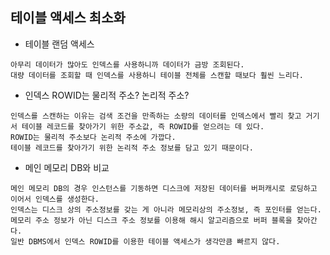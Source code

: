 테이블 액세스 최소화
---

+ 테이블 랜덤 액세스

```
아무리 데이터가 많아도 인덱스를 사용하니까 데이터가 금방 조회된다.
대량 데이터를 조회할 때 인덱스를 사용하니 테이블 전체를 스캔할 때보다 훨씬 느리다.
```

+ 인덱스 ROWID는 물리적 주소? 논리적 주소?

```
인덱스를 스캔하는 이유는 검색 조건을 만족하는 소량의 데이터를 인덱스에서 빨리 찾고 거기서 테이블 레코드를 찾아가기 위한 주소값, 즉 ROWID를 얻으려는 데 있다.
ROWID는 물리적 주소보다 논리적 주소에 가깝다.
테이블 레코드를 찾아가기 위한 논리적 주소 정보를 담고 있기 때문이다.
```

+ 메인 메모리 DB와 비교

```
메인 메모리 DB의 경우 인스턴스를 기동하면 디스크에 저장된 데이터를 버퍼캐시로 로딩하고 이어서 인덱스를 생성한다.
인덱스는 디스크 상의 주소정보를 갖는 게 아니라 메모리상의 주소정보, 즉 포인터를 얻는다.
메모리 주소 정보가 아닌 디스크 주소 정보를 이용해 해시 알고리즘으로 버퍼 블록을 찾아간다.
일반 DBMS에서 인덱스 ROWID를 이용한 테이블 액세스가 생각만큼 빠르지 않다.
```

